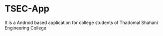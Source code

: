 # TSEC-App
It is a Android based application for college students of Thadomal Shahani Engineering College
